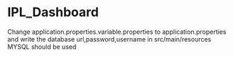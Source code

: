 # IPL_Dashboard

Change application.properties.variable.properties to application.properties and write the database url,password,username in src/main/resources
MYSQL should be used
